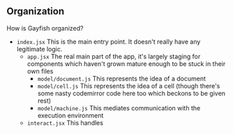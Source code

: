 ## Organization

How is Gayfish organized? 

* `index.jsx` This is the main entry point. It doesn't really have any legitimate logic.
	* `app.jsx` The real main part of the app, it's largely staging for components which haven't grown mature enough to be stuck in their own files
		* `model/document.js` This represents the idea of a document
		* `model/cell.js` This represents the idea of a cell (though there's some nasty codemirror code here too which beckons to be given rest)
		* `model/machine.js` This mediates communication with the execution environment
	* `interact.jsx` This handles 


	